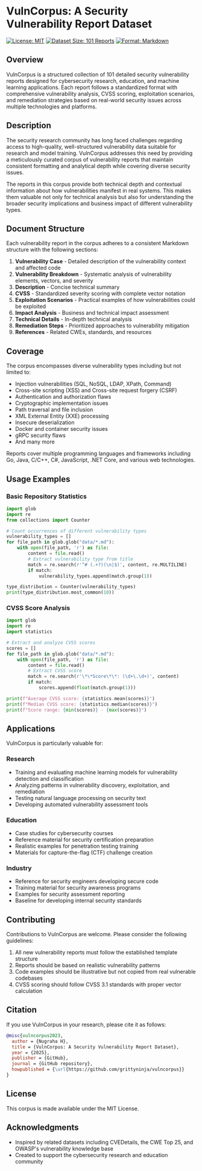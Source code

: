 # VulnCorpus: A Security Vulnerability Report Dataset

[![License: MIT](https://img.shields.io/badge/License-MIT-blue.svg)](https://opensource.org/licenses/MIT)
[![Dataset Size: 101 Reports](https://img.shields.io/badge/Dataset_Size-101_Reports-green.svg)]()
[![Format: Markdown](https://img.shields.io/badge/Format-Markdown-yellow.svg)]()

## Overview

VulnCorpus is a structured collection of 101 detailed security vulnerability reports designed for cybersecurity research, education, and machine learning applications. Each report follows a standardized format with comprehensive vulnerability analysis, CVSS scoring, exploitation scenarios, and remediation strategies based on real-world security issues across multiple technologies and platforms.

## Description

The security research community has long faced challenges regarding access to high-quality, well-structured vulnerability data suitable for research and model training. VulnCorpus addresses this need by providing a meticulously curated corpus of vulnerability reports that maintain consistent formatting and analytical depth while covering diverse security issues.

The reports in this corpus provide both technical depth and contextual information about how vulnerabilities manifest in real systems. This makes them valuable not only for technical analysis but also for understanding the broader security implications and business impact of different vulnerability types.

## Document Structure

Each vulnerability report in the corpus adheres to a consistent Markdown structure with the following sections:

1. **Vulnerability Case** - Detailed description of the vulnerability context and affected code
2. **Vulnerability Breakdown** - Systematic analysis of vulnerability elements, vectors, and severity
3. **Description** - Concise technical summary
4. **CVSS** - Standardized severity scoring with complete vector notation
5. **Exploitation Scenarios** - Practical examples of how vulnerabilities could be exploited
6. **Impact Analysis** - Business and technical impact assessment
7. **Technical Details** - In-depth technical analysis
8. **Remediation Steps** - Prioritized approaches to vulnerability mitigation
9. **References** - Related CWEs, standards, and resources

## Coverage

The corpus encompasses diverse vulnerability types including but not limited to:

- Injection vulnerabilities (SQL, NoSQL, LDAP, XPath, Command)
- Cross-site scripting (XSS) and Cross-site request forgery (CSRF)
- Authentication and authorization flaws
- Cryptographic implementation issues
- Path traversal and file inclusion
- XML External Entity (XXE) processing
- Insecure deserialization
- Docker and container security issues
- gRPC security flaws
- And many more

Reports cover multiple programming languages and frameworks including Go, Java, C/C++, C#, JavaScript, .NET Core, and various web technologies.

## Usage Examples

### Basic Repository Statistics

```python
import glob
import re
from collections import Counter

# Count occurrences of different vulnerability types
vulnerability_types = []
for file_path in glob.glob("data/*.md"):
    with open(file_path, 'r') as file:
        content = file.read()
        # Extract vulnerability type from title
        match = re.search(r'^# (.+?)(\n|$)', content, re.MULTILINE)
        if match:
            vulnerability_types.append(match.group(1))

type_distribution = Counter(vulnerability_types)
print(type_distribution.most_common(10))
```

### CVSS Score Analysis

```python
import glob
import re
import statistics

# Extract and analyze CVSS scores
scores = []
for file_path in glob.glob("data/*.md"):
    with open(file_path, 'r') as file:
        content = file.read()
        # Extract CVSS score
        match = re.search(r'\*\*Score\*\*: (\d+\.\d+)', content)
        if match:
            scores.append(float(match.group(1)))

print(f"Average CVSS score: {statistics.mean(scores)}")
print(f"Median CVSS score: {statistics.median(scores)}")
print(f"Score range: {min(scores)} - {max(scores)}")
```

## Applications

VulnCorpus is particularly valuable for:

### Research
- Training and evaluating machine learning models for vulnerability detection and classification
- Analyzing patterns in vulnerability discovery, exploitation, and remediation
- Testing natural language processing on security text
- Developing automated vulnerability assessment tools

### Education
- Case studies for cybersecurity courses
- Reference material for security certification preparation
- Realistic examples for penetration testing training
- Materials for capture-the-flag (CTF) challenge creation

### Industry
- Reference for security engineers developing secure code
- Training material for security awareness programs
- Examples for security assessment reporting
- Baseline for developing internal security standards

## Contributing

Contributions to VulnCorpus are welcome. Please consider the following guidelines:

1. All new vulnerability reports must follow the established template structure
2. Reports should be based on realistic vulnerability patterns
3. Code examples should be illustrative but not copied from real vulnerable codebases
4. CVSS scoring should follow CVSS 3.1 standards with proper vector calculation

## Citation

If you use VulnCorpus in your research, please cite it as follows:

```bibtex
@misc{vulncorpus2023,
  author = {Nugraha H},
  title = {VulnCorpus: A Security Vulnerability Report Dataset},
  year = {2025},
  publisher = {GitHub},
  journal = {GitHub repository},
  howpublished = {\url{https://github.com/grittyninja/vulncorpus}}
}
```

## License

This corpus is made available under the MIT License.

## Acknowledgments

- Inspired by related datasets including CVEDetails, the CWE Top 25, and OWASP's vulnerability knowledge base
- Created to support the cybersecurity research and education community
